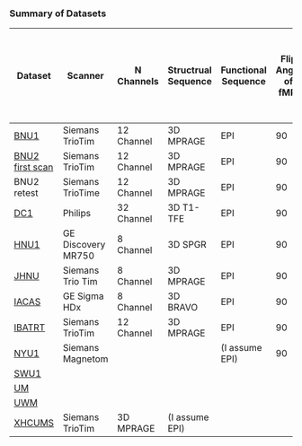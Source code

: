 ### Summary of Datasets

| Dataset | Scanner | N Channels |Structrual Sequence | Functional Sequence | Flip Angle of fMRI | Echo Time (TE in ms) | Repetition Time (TR in ms) | Slice Thickness (mm) or Dimensions where Possible (mm x mm x mm) |
|---------|---------|------------|--------------------|---------------------|---------------------|---------------------|----------------------------|----------------------|
|[BNU1](http://fcon_1000.projects.nitrc.org/indi/CoRR/html/bnu_1.html)| Siemans TrioTim | 12 Channel | 3D MPRAGE | EPI | 90 | 30 | 2000 |
|[BNU2 first scan](http://fcon_1000.projects.nitrc.org/indi/CoRR/html/bnu_2.html)| Siemans TrioTim | 12 Channel | 3D MPRAGE | EPI | 90 | 30 | 2000|
|BNU2 retest| Siemans TrioTime | 12 Channel | 3D MPRAGE | EPI |  90 | 30 | 1500 |
|[DC1](http://fcon_1000.projects.nitrc.org/indi/CoRR/html/dc_1.html)| Philips | 32 Channel | 3D T1-TFE | EPI | 90 | 35 | 2500 |
|[HNU1](http://fcon_1000.projects.nitrc.org/indi/CoRR/html/hnu_1.html) | GE Discovery MR750 | 8 Channel | 3D SPGR | EPI | 90 | 30 | 2000 |
|[JHNU](http://fcon_1000.projects.nitrc.org/indi/CoRR/html/jhnu_1.html)| Siemans Trio Tim | 8 Channel | 3D MPRAGE | EPI | 90 | 30 | 2000 |
|[IACAS](http://fcon_1000.projects.nitrc.org/indi/CoRR/html/iacas_1.html) | GE Sigma HDx | 8 Channel | 3D BRAVO | EPI | 90 | 30 | 2000 |
|[IBATRT](http://fcon_1000.projects.nitrc.org/indi/CoRR/html/ibatrt.html) | Siemans TrioTim | 12 Channel | 3D MPRAGE | EPI | 90 | 30 | 1750 |
|[NYU1](http://fcon_1000.projects.nitrc.org/indi/CoRR/html/nyu_1.html) | Siemans Magnetom | | | (I assume EPI) | 90 | 15 | 2000 | 3 x 3 x 4|
|[SWU1](http://fcon_1000.projects.nitrc.org/indi/CoRR/html/swu_1.html) | | | | | | | | | |
|[UM](http://fcon_1000.projects.nitrc.org/indi/CoRR/html/um_1.html) | | | | | | | | | | |
|[UWM](http://fcon_1000.projects.nitrc.org/indi/CoRR/html/uwm_1.html) | | | | | | || | | 
|[XHCUMS](http://fcon_1000.projects.nitrc.org/indi/CoRR/html/xhcums_1.html) | Siemans TrioTim | 3D MPRAGE | (I assume EPI) | | | 30 | 3000 | 3 x 3 x 3 |
